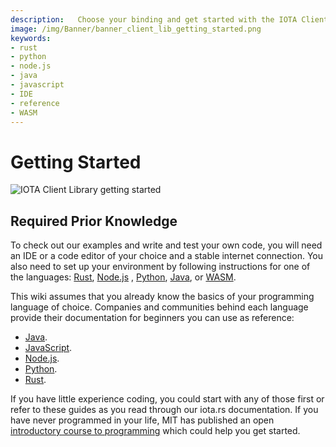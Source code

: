 ```yaml
---
description:   Choose your binding and get started with the IOTA Client Library. 
image: /img/Banner/banner_client_lib_getting_started.png
keywords:
- rust
- python
- node.js
- java
- javascript
- IDE
- reference
- WASM
---
```

# Getting Started

![IOTA Client Library getting started](/img/Banner/banner_client_lib_getting_started.png)

## Required Prior Knowledge

To check out our examples and write and test your own code, you will need an IDE or a code editor of your choice and a
stable internet connection. You also need to set up your environment by following instructions for one of the
languages: [Rust](./libraries/rust/getting_started.md), [Node.js](./libraries/nodejs/getting_started.md)
, [Python](./libraries/python/getting_started.md), [Java](./libraries/java/getting_started.md), or [WASM](./libraries/wasm/getting_started.md).

This wiki assumes that you already know the basics of your programming language of choice. Companies and communities
behind each language provide their documentation for beginners you can use as reference:

* [Java](https://www.java.com/).
* [JavaScript](https://www.w3schools.com/js/).
* [Node.js](https://nodejs.org/en/docs/guides/).
* [Python](https://www.python.org/about/gettingstarted/).
* [Rust](https://www.rust-lang.org/learn/get-started).

If you have little experience coding, you could start with any of those first or refer to these guides as you read
through our iota.rs documentation. If you have never programmed in your life, MIT has published an
open [introductory course to programming](https://ocw.mit.edu/courses/intro-programming/#general) which could help you
get started.
